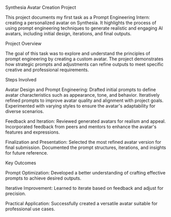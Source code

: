 Synthesia Avatar Creation Project

This project documents my first task as a Prompt Engineering Intern: creating a personalized avatar on Synthesia. It highlights the process of using prompt engineering techniques to generate realistic and engaging AI avatars, including initial design, iterations, and final outputs.

Project Overview

The goal of this task was to explore and understand the principles of prompt engineering by creating a custom avatar. The project demonstrates how strategic prompts and adjustments can refine outputs to meet specific creative and professional requirements.

Steps Involved

Avatar Design and Prompt Engineering:
Drafted initial prompts to define avatar characteristics such as appearance, tone, and behavior.
Iteratively refined prompts to improve avatar quality and alignment with project goals.
Experimented with varying styles to ensure the avatar's adaptability for diverse scenarios.

Feedback and Iteration:
Reviewed generated avatars for realism and appeal.
Incorporated feedback from peers and mentors to enhance the avatar's features and expressions.

Finalization and Presentation:
Selected the most refined avatar version for final submission.
Documented the prompt structures, iterations, and insights for future reference.

Key Outcomes

Prompt Optimization: Developed a better understanding of crafting effective prompts to achieve desired outputs.

Iterative Improvement: Learned to iterate based on feedback and adjust for precision.

Practical Application: Successfully created a versatile avatar suitable for professional use cases.
